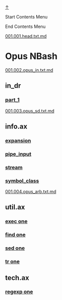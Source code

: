 
<!-- [[__TOC_]] -->

<a name=top></a>
<a class=top-link hide href=#top>↑</a>

Start Contents Menu

<!-- TOC tocDepth:1..6 chapterDepth:1..6 -->

<!-- /TOC -->

End Contents Menu

<!--
CMND: ufl_stl0 9 /home/st/REPOBARE/_repo/NBash/.d/.opus/cntx.ins.d /home/st/REPOBARE/_repo/NBash/.d/.opus/cntx.res.md 2

PPWD: /home/st/REPOBARE/_repo/NBash/.d/.opus

FLOW: /home/st/REPOBARE/_repo/sta/.d/.st_rc_d.data.d/ufl_stl0/.flow.d/009_dr2m

DATE: 1731568589_14112024141629

DATX: 1731568589
-->


[001.001.head.txt.md](/REPOBARE/_repo/NBash/.d/.opus/cntx.ins.d/001.001.head.txt.md)




# Opus NBash
 

[001.002.opus_in.txt.md](/REPOBARE/_repo/NBash/.d/.opus/cntx.ins.d/001.002.opus_in.txt.md)



## in_dr
### [part_1](/REPOBARE/_repo/NBash/.d/.opus/.ins_dr/part_1/res.md)


[001.003.opus_sd.txt.md](/REPOBARE/_repo/NBash/.d/.opus/cntx.ins.d/001.003.opus_sd.txt.md)



## info.ax
### [expansion](/REPOBARE/_repo/NBash/.arb/info.ax/expansion.ram/.grot/exam.man)
### [pipe_input](/REPOBARE/_repo/NBash/.arb/info.ax/pipe_input.ram/.grot/exam.man)
### [stream](/REPOBARE/_repo/NBash/.arb/info.ax/stream.ram/.grot/exam.man)
### [symbol_class](/REPOBARE/_repo/NBash/.arb/info.ax/symbol_class.ram/.grot/exam.man)


[001.004.opus_arb.txt.md](/REPOBARE/_repo/NBash/.d/.opus/cntx.ins.d/001.004.opus_arb.txt.md)



## util.ax
### [exec one](/REPOBARE/_repo/NBash/.arb/util.ax/exec.ram/.grot/opus.d/one.d/cntx.res.md)
### [find one](/REPOBARE/_repo/NBash/.arb/util.ax/find.ram/.grot/opus.d/one.d/cntx.res.md)
### [sed one](/REPOBARE/_repo/NBash/.arb/util.ax/sed.ram/.grot/opus.d/one.d/cntx.res.md)
### [tr one](/REPOBARE/_repo/NBash/.arb/util.ax/tr.ram/.grot/opus.d/one.d/cntx.res.md)
## tech.ax
### [regexp one](/REPOBARE/_repo/NBash/.arb/tech.ax/regexp.ram/.grot/opus.d/one.d/cntx.res.md)




